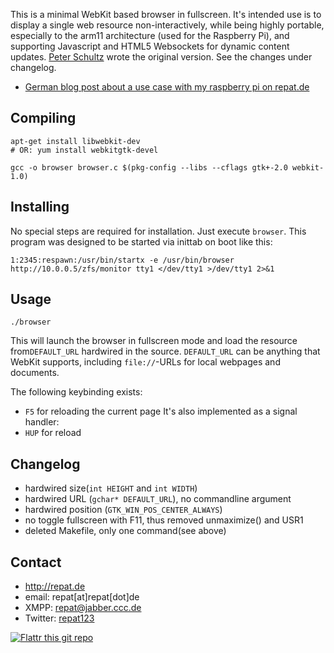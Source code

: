 This is a minimal WebKit based browser in fullscreen.
It's intended use is to display a single web resource non-interactively,
while being highly portable, especially to the arm11 architecture (used for the Raspberry Pi), and supporting Javascript and HTML5 Websockets for dynamic content updates.
[Peter Schultz](https://github.com/pschultz/kiosk-browser "kiosk-browser on github") wrote the original version. See the changes under changelog.

* [German blog post about a use case with my raspberry pi on repat.de](http://repat.de/2013/03/raspberry-pi-als-kiosk-mit-resourcenschonendem-browser-und-vesa-mount/ "kiosk-browser on repat.de")

## Compiling
    apt-get install libwebkit-dev
    # OR: yum install webkitgtk-devel
    
    gcc -o browser browser.c $(pkg-config --libs --cflags gtk+-2.0 webkit-1.0)

## Installing
No special steps are required for installation. Just execute `browser`.
This program was designed to be started via inittab on boot like this:

    1:2345:respawn:/usr/bin/startx -e /usr/bin/browser http://10.0.0.5/zfs/monitor tty1 </dev/tty1 >/dev/tty1 2>&1

## Usage
    ./browser

This will launch the browser in fullscreen mode and load the resource from`DEFAULT_URL` hardwired in the source.
`DEFAULT_URL` can be anything that WebKit supports, including `file://`-URLs for local webpages and documents.

The following keybinding exists:
  - `F5` for reloading the current page
It's also implemented as a signal handler:
  - `HUP` for reload

## Changelog
* hardwired size(`int HEIGHT` and `int WIDTH`)
* hardwired URL (`gchar* DEFAULT_URL`), no commandline argument
* hardwired position (`GTK_WIN_POS_CENTER_ALWAYS`)
* no toggle fullscreen with F11, thus removed unmaximize() and USR1
* deleted Makefile, only one command(see above)

## Contact
* http://repat.de
* email: repat[at]repat[dot]de
* XMPP: repat@jabber.ccc.de
* Twitter: [repat123](https://twitter.com/repat123 "repat123 on twitter")

[![Flattr this git repo](http://api.flattr.com/button/flattr-badge-large.png)](https://flattr.com/submit/auto?user_id=repat&url=https://github.com/repat/kiosk-browser&title=kiosk-browser&language=&tags=github&category=software) 
